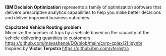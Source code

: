 **IBM Decision Optimization** represents a family of optimization software that delivers prescriptive analytics capabilities to help you make better decisions and deliver improved business outcomes.

**Capcitated Vehicle Routing problem**\
Minimize the number of trips by a vehicle based on the capacity of the vehicle delivering quantities to customers
https://github.com/mayashenoi/DO/blob/main/cvrp-cplex(2).ipynb\
\
Inspired by **Victor Terpstra** https://github.ibm.com/vterpstra

